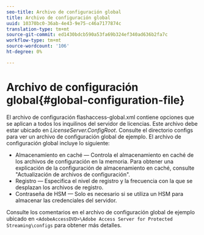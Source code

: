 ```yaml
---
seo-title: Archivo de configuración global
title: Archivo de configuración global
uuid: 10370bc0-36ab-4e43-9e75-c46a7177874c
translation-type: tm+mt
source-git-commit: ed1430bdcb590a53fa69b324ef340ad636b2fa7c
workflow-type: tm+mt
source-wordcount: '106'
ht-degree: 0%

---
```



# Archivo de configuración global{#global-configuration-file}

El archivo de configuración flashaccess-global.xml contiene opciones que se aplican a todos los inquilinos del servidor de licencias. Este archivo debe estar ubicado en *LicenseServer.ConfigRoot*. Consulte el directorio configs para ver un archivo de configuración global de ejemplo. El archivo de configuración global incluye lo siguiente:

* Almacenamiento en caché — Controla el almacenamiento en caché de los archivos de configuración en la memoria. Para obtener una explicación de la configuración de almacenamiento en caché, consulte &quot;Actualización de archivos de configuración&quot;.
* Registro — Especifica el nivel de registro y la frecuencia con la que se desplazan los archivos de registro.
* Contraseña de HSM — Solo es necesario si se utiliza un HSM para almacenar las credenciales del servidor.

Consulte los comentarios en el archivo de configuración global de ejemplo ubicado en `<AdobeAccessDVD>\Adobe Access Server for Protected Streaming\configs` para obtener más detalles.
